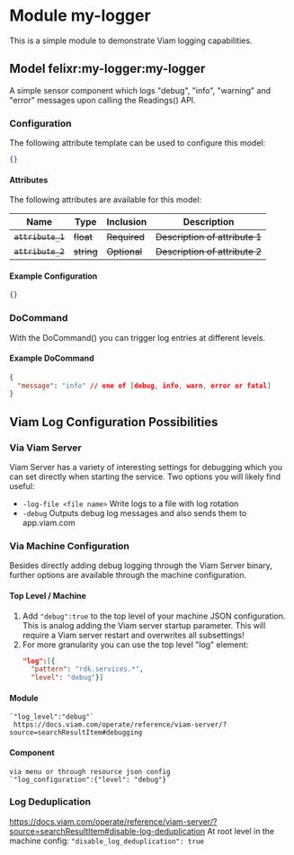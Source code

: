 # Module my-logger

This is a simple module to demonstrate Viam logging capabilities.

## Model felixr:my-logger:my-logger

A simple sensor component which logs "debug", "info", "warning" and "error" messages upon calling the Readings() API.

### Configuration

The following attribute template can be used to configure this model:

```json
{}
```

#### Attributes

The following attributes are available for this model:

| Name              | Type       | Inclusion    | Description                    |
| ----------------- | ---------- | ------------ | ------------------------------ |
| ~~`attribute_1`~~ | ~~float~~  | ~~Required~~ | ~~Description of attribute 1~~ |
| ~~`attribute_2`~~ | ~~string~~ | ~~Optional~~ | ~~Description of attribute 2~~ |

#### Example Configuration

```json
{}
```

### DoCommand

With the DoCommand() you can trigger log entries at different levels.

#### Example DoCommand

```json
{
  "message": "info" // one of [debug, info, warn, error or fatal]
}
```

## Viam Log Configuration Possibilities

### Via Viam Server

Viam Server has a variety of interesting settings for debugging which you can set directly when starting the service. 
Two options you will likely find useful:

- `-log-file <file name>` Write logs to a file with log rotation
- `-debug` Outputs debug log messages and also sends them to app.viam.com

### Via Machine Configuration

Besides directly adding debug logging through the Viam Server binary, further options are available through the machine configuration.

#### Top Level / Machine

1. Add `"debug":true` to the top level of your machine JSON configuration. This is analog adding the Viam server startup parameter. This will require a Viam server restart and overwrites all subsettings!
2. For more granularity you can use the top level "log" element:
   ```JSON
   "log":[{
     "pattern": "rdk.services.*",
     "level": "debug"}]
   ``` 
   

#### Module
    `"log_level":"debug"`
     https://docs.viam.com/operate/reference/viam-server/?source=searchResultItem#debugging

#### Component
    via menu or through resource json config
    `"log_configuration":{"level": "debug"}`

### Log Deduplication
https://docs.viam.com/operate/reference/viam-server/?source=searchResultItem#disable-log-deduplication
At root level in the machine config:
`"disable_log_deduplication": true`
